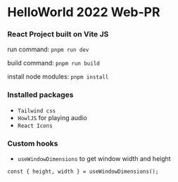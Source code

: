 # HelloWorld 2022 Web-PR 


### React Project built on Vite JS


run command: `pnpm run dev`

build command: `pnpm run build`

install node modules: `pnpm install`

### Installed packages

* `Tailwind css` 
* `HowlJS` for playing audio
* `React Icons`

### Custom hooks

* `useWindowDimensions` to get window width and height

`const { height, width } = useWindowDimensions();`
